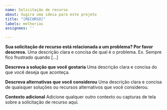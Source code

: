 ```yaml
---
name: Solicitação de recurso
about: Sugira uma ideia para este projeto
title: "[RECURSO]"
labels: melhorias
assignees: ''

---
```


**Sua solicitação de recurso está relacionada a um problema? Por favor descreva.**
Uma descrição clara e concisa de qual é o problema. Ex. Sempre fico frustrado quando [...]

**Descreva a solução que você gostaria**
Uma descrição clara e concisa do que você deseja que aconteça.

**Descreva alternativas que você considerou**
Uma descrição clara e concisa de quaisquer soluções ou recursos alternativos que você considerou.

**Contexto adicional**
Adicione qualquer outro contexto ou capturas de tela sobre a solicitação de recurso aqui.
